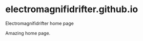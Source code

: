 # electromagnifidrifter.github.io
Electromagnifidrifter home page

Amazing home page.  

  
  
  
    
      
            
    
      

          

  
  
    

        
  

    
    
    

  
  



    
  

  

  
    
  
  


    
    





    
  

  
  
  

  
  


     









  









